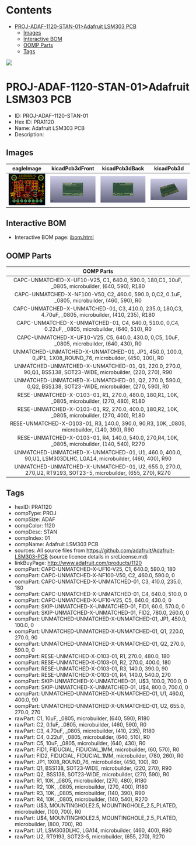 



Contents
========

* [PROJ-ADAF-1120-STAN-01>Adafruit LSM303 PCB](#proj-adaf-1120-stan-01adafruit-lsm303-pcb)
	* [Images](#images)
	* [Interactive BOM](#interactive-bom)
	* [OOMP Parts](#oomp-parts)
	* [Tags](#tags)
  
![][im]
# PROJ-ADAF-1120-STAN-01>Adafruit LSM303 PCB

- ID: PROJ-ADAF-1120-STAN-01
- Hex ID: PRA1120
- Name: Adafruit LSM303 PCB
- Description: 

## Images
  
  

|eagleImage|kicadPcb3dFront|kicadPcb3dBack|kicadPcb3d|
| :---: | :---: | :---: | :---: |
|[![eagleImage](eagleImage_140.png)](eagleImage_600.png)|[![kicadPcb3dFront](kicadPcb3dFront_140.png)](kicadPcb3dFront_600.png)|[![kicadPcb3dBack](kicadPcb3dBack_140.png)](kicadPcb3dBack_600.png)|[![kicadPcb3d](kicadPcb3d_140.png)](kicadPcb3d_600.png)|

## Interactive BOM

- Interactive BOM page: [ibom.html](kicad/bom/ibom.html)

## OOMP Parts
  

|OOMP Parts|
| :---: |
|CAPC-UNMATCHED-X-UF10-V25, C1, 640.0, 590.0, 180,C1, 10uF, _0805, microbuilder, (640, 590), R180|
|CAPC-UNMATCHED-X-NF100-V50, C2, 460.0, 590.0, 0,C2, 0.1uF, _0805, microbuilder, (460, 590), R0|
|CAPC-UNMATCHED-X-UNMATCHED-01, C3, 410.0, 235.0, 180,C3, 4.70uF, _0805, microbuilder, (410, 235), R180|
|CAPC-UNMATCHED-X-UNMATCHED-01, C4, 640.0, 510.0, 0,C4, 0.22uF, _0805, microbuilder, (640, 510), R0|
|CAPC-UNMATCHED-X-UF10-V25, C5, 640.0, 430.0, 0,C5, 10uF, _0805, microbuilder, (640, 430), R0|
|UNMATCHED-UNMATCHED-X-UNMATCHED-01, JP1, 450.0, 100.0, 0,JP1, 1X08_ROUND_76, microbuilder, (450, 100), R0|
|UNMATCHED-UNMATCHED-X-UNMATCHED-01, Q1, 220.0, 270.0, 90,Q1, BSS138, SOT23-WIDE, microbuilder, (220, 270), R90|
|UNMATCHED-UNMATCHED-X-UNMATCHED-01, Q2, 270.0, 590.0, 0,Q2, BSS138, SOT23-WIDE, microbuilder, (270, 590), R0|
|RESE-UNMATCHED-X-O103-01, R1, 270.0, 480.0, 180,R1, 10K, _0805, microbuilder, (270, 480), R180|
|RESE-UNMATCHED-X-O103-01, R2, 270.0, 400.0, 180,R2, 10K, _0805, microbuilder, (270, 400), R180|
|RESE-UNMATCHED-X-O103-01, R3, 140.0, 390.0, 90,R3, 10K, _0805, microbuilder, (140, 390), R90|
|RESE-UNMATCHED-X-O103-01, R4, 140.0, 540.0, 270,R4, 10K, _0805, microbuilder, (140, 540), R270|
|UNMATCHED-UNMATCHED-X-UNMATCHED-01, U1, 460.0, 400.0, 90,U1, LSM303DLHC, LGA14, microbuilder, (460, 400), R90|
|UNMATCHED-UNMATCHED-X-UNMATCHED-01, U2, 655.0, 270.0, 270,U2, RT9193, SOT23-5, microbuilder, (655, 270), R270|

## Tags

- hexID: PRA1120
- oompType: PROJ
- oompSize: ADAF
- oompColor: 1120
- oompDesc: STAN
- oompIndex: 01
- oompName: Adafruit LSM303 PCB
- sources: All source files from https://github.com/adafruit/Adafruit-LSM303-PCB (source licence details in srcLicense.md)
- linkBuyPage: http://www.adafruit.com/products/1120
- oompPart: CAPC-UNMATCHED-X-UF10-V25, C1, 640.0, 590.0, 180
- oompPart: CAPC-UNMATCHED-X-NF100-V50, C2, 460.0, 590.0, 0
- oompPart: CAPC-UNMATCHED-X-UNMATCHED-01, C3, 410.0, 235.0, 180
- oompPart: CAPC-UNMATCHED-X-UNMATCHED-01, C4, 640.0, 510.0, 0
- oompPart: CAPC-UNMATCHED-X-UF10-V25, C5, 640.0, 430.0, 0
- oompPart: SKIP-UNMATCHED-X-UNMATCHED-01, FID1, 60.0, 570.0, 0
- oompPart: SKIP-UNMATCHED-X-UNMATCHED-01, FID2, 780.0, 260.0, 0
- oompPart: UNMATCHED-UNMATCHED-X-UNMATCHED-01, JP1, 450.0, 100.0, 0
- oompPart: UNMATCHED-UNMATCHED-X-UNMATCHED-01, Q1, 220.0, 270.0, 90
- oompPart: UNMATCHED-UNMATCHED-X-UNMATCHED-01, Q2, 270.0, 590.0, 0
- oompPart: RESE-UNMATCHED-X-O103-01, R1, 270.0, 480.0, 180
- oompPart: RESE-UNMATCHED-X-O103-01, R2, 270.0, 400.0, 180
- oompPart: RESE-UNMATCHED-X-O103-01, R3, 140.0, 390.0, 90
- oompPart: RESE-UNMATCHED-X-O103-01, R4, 140.0, 540.0, 270
- oompPart: SKIP-UNMATCHED-X-UNMATCHED-01, U$3, 100.0, 700.0, 0
- oompPart: SKIP-UNMATCHED-X-UNMATCHED-01, U$4, 800.0, 700.0, 0
- oompPart: UNMATCHED-UNMATCHED-X-UNMATCHED-01, U1, 460.0, 400.0, 90
- oompPart: UNMATCHED-UNMATCHED-X-UNMATCHED-01, U2, 655.0, 270.0, 270
- rawPart: C1, 10uF, _0805, microbuilder, (640, 590), R180
- rawPart: C2, 0.1uF, _0805, microbuilder, (460, 590), R0
- rawPart: C3, 4.70uF, _0805, microbuilder, (410, 235), R180
- rawPart: C4, 0.22uF, _0805, microbuilder, (640, 510), R0
- rawPart: C5, 10uF, _0805, microbuilder, (640, 430), R0
- rawPart: FID1, FIDUCIAL, FIDUCIAL_1MM, microbuilder, (60, 570), R0
- rawPart: FID2, FIDUCIAL, FIDUCIAL_1MM, microbuilder, (780, 260), R0
- rawPart: JP1, 1X08_ROUND_76, microbuilder, (450, 100), R0
- rawPart: Q1, BSS138, SOT23-WIDE, microbuilder, (220, 270), R90
- rawPart: Q2, BSS138, SOT23-WIDE, microbuilder, (270, 590), R0
- rawPart: R1, 10K, _0805, microbuilder, (270, 480), R180
- rawPart: R2, 10K, _0805, microbuilder, (270, 400), R180
- rawPart: R3, 10K, _0805, microbuilder, (140, 390), R90
- rawPart: R4, 10K, _0805, microbuilder, (140, 540), R270
- rawPart: U$3, MOUNTINGHOLE2.5, MOUNTINGHOLE_2.5_PLATED, microbuilder, (100, 700), R0
- rawPart: U$4, MOUNTINGHOLE2.5, MOUNTINGHOLE_2.5_PLATED, microbuilder, (800, 700), R0
- rawPart: U1, LSM303DLHC, LGA14, microbuilder, (460, 400), R90
- rawPart: U2, RT9193, SOT23-5, microbuilder, (655, 270), R270



[im]: kicadPcb3d_450.png
